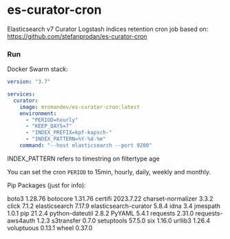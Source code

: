 # es-curator-cron

Elasticsearch v7 Curator Logstash indices retention cron job
based on: https://github.com/stefanprodan/es-curator-cron


### Run

Docker Swarm stack:

```yaml
version: "3.7"

services:
  curator:
    image: mromandev/es-curator-cron:latest
    environment:
      - "PERIOD=hourly"
      - "KEEP_DAYS=7"
      - "INDEX_PREFIX=kpf-kapsch-"
      - "INDEX_PATTERN=%Y-%d-%m"
    command: "--host elasticsearch --port 9200"
```
INDEX_PATTERN refers to timestring on filtertype age

You can set the cron `PERIOD` to 15min, hourly, daily, weekly and monthly.

Pip Packages (just for info):

boto3                 1.28.76
botocore              1.31.76
certifi               2023.7.22
charset-normalizer    3.3.2
click                 7.1.2
elasticsearch         7.17.9
elasticsearch-curator 5.8.4
idna                  3.4
jmespath              1.0.1
pip                   21.2.4
python-dateutil       2.8.2
PyYAML                5.4.1
requests              2.31.0
requests-aws4auth     1.2.3
s3transfer            0.7.0
setuptools            57.5.0
six                   1.16.0
urllib3               1.26.4
voluptuous            0.13.1
wheel                 0.37.0